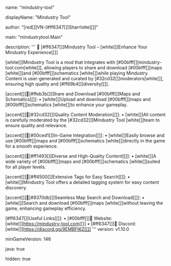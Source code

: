 name: "mindustry-tool"

displayName: "Mindustry Tool"

author: "[red[]]VN-[#ff6347[]]Sharrlotte[[]]"

main: "mindustrytool.Main"

description:
  '''
   [#ff6347[]]Mindustry Tool – [white[]]Enhance Your Mindustry Experience[[]]

  [white[]]Mindustry Tool is a mod that integrates with [#00bfff[]]mindustry-tool.com[white[]], allowing players to share and download [#00bfff[]]maps [white[]]and [#00bfff[]]schematics [white[]]while playing Mindustry. Content is user-generated and curated by [#32cd32[]]moderators[white[]], ensuring high quality and [#ff69b4[]]diversity[[]].

  [accent[]][#ffeb3b[]]Share and Download [#00bfff[]]Maps and Schematics[[]]:
    • [white[]]Upload and download [#00bfff[]]maps and [#00bfff[]]schematics [white[]]to enhance your gameplay.

  [accent[]][#32cd32[]]Quality Content Moderation[[]]:
    • [white[]]All content is carefully moderated by the [#32cd32[]]Mindustry Tool [white[]]team to ensure quality and relevance.

  [accent[]][#00ced1[]]In-Game Integration[[]]:
    • [white[]]Easily browse and use [#00bfff[]]maps and [#00bfff[]]schematics [white[]]directly in the game for a smooth experience.

  [accent[]][#ff1493[]]Diverse and High-Quality Content[[]]:
    • [white[]]A wide variety of [#00bfff[]]maps and [#00bfff[]]schematics [white[]]suited for all player levels.

  [accent[]][#ff4500[]]Extensive Tags for Easy Search[[]]:
    • [white[]]Mindustry Tool offers a detailed tagging system for easy content discovery.

  [accent[]][#9370db[]]Seamless Map Search and Download[[]]:
    • [white[]]Search and download [#00bfff[]]maps [white[]]without leaving the game, enhancing gameplay efficiency.

  [#ff6347[]]Useful Links[[]]:
    • [#00bfff[]] Website: [white[]]https://mindustry-tool.com[[]]
    • [#ff6347[]] Discord: [white[]]https://discord.gg/9EMBFt6Z[[]]
  '''
version: v1.10.0

minGameVersion: 146

java: true

hidden: true
